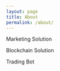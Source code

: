 ```yaml
---
layout: page
title: About
permalink: /about/
---
```


Marketing Solution

Blockchain Solution

Trading Bot
